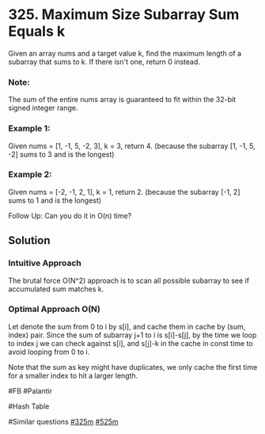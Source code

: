 # 325. Maximum Size Subarray Sum Equals k

Given an array nums and a target value k, find the maximum length of a subarray that sums to k. If there isn't one, return 0 instead.

### Note:
The sum of the entire nums array is guaranteed to fit within the 32-bit signed integer range.

### Example 1:
Given nums = [1, -1, 5, -2, 3], k = 3,
return 4. (because the subarray [1, -1, 5, -2] sums to 3 and is the longest)

### Example 2:
Given nums = [-2, -1, 2, 1], k = 1,
return 2. (because the subarray [-1, 2] sums to 1 and is the longest)

Follow Up:
Can you do it in O(n) time?

## Solution
### Intuitive Approach
The brutal force O(N^2) approach is to scan all possible subarray to see if accumulated sum matches k.

### Optimal Approach O(N)
Let denote the sum from 0 to i by s[i], and cache them in cache by (sum, index) pair. Since the sum of subarray j+1 to i is s[i]-s[j], by the time we loop to index j we can check against s[i], and s[j]-k in the cache in const time to avoid looping from 0 to i.

Note that the sum as key might have duplicates, we only cache the first time for a smaller index to hit a larger length. 

#FB #Palantir

#Hash Table

#Similar questions [#325m](../p325m/README.md) [#525m](../p525m/README.md)
